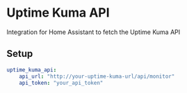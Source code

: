 # Uptime Kuma API

Integration for Home Assistant to fetch the Uptime Kuma API

## Setup

```yml
uptime_kuma_api:
    api_url: "http://your-uptime-kuma-url/api/monitor"
    api_token: "your_api_token"

```